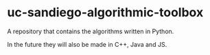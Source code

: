 # uc-sandiego-algorithmic-toolbox

A repository that contains the algorithms written in Python. 

In the future they will also be made in C++, Java and JS.
